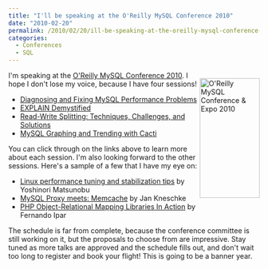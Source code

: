 ```yaml
---
title: "I'll be speaking at the O'Reilly MySQL Conference 2010"
date: "2010-02-20"
permalink: /2010/02/20/ill-be-speaking-at-the-oreilly-mysql-conference-2010/
categories:
  - Conferences
  - SQL
---
```

<p style="float:right">
  <a href="http://conferences.oreilly.com/mysql"> <img src="http://assets.en.oreilly.com/1/event/36/mysql2010_speaking_badge_120x240.gif" alt="O'Reilly MySQL Conference & Expo 2010" title="O'Reilly MySQL Conference & Expo 2010" height="240" width="120" border="0" /> </a>
</p>

I'm speaking at the [O'Reilly MySQL Conference 2010][1]. I hope I don't lose my voice, because I have four sessions!

*   [Diagnosing and Fixing MySQL Performance Problems][2]
*   [EXPLAIN Demystified][3]
*   [Read-Write Splitting: Techniques, Challenges, and Solutions][4]
*   [MySQL Graphing and Trending with Cacti][5]

You can click through on the links above to learn more about each session. I'm also looking forward to the other sessions. Here's a sample of a few that I have my eye on:

*   [Linux performance tuning and stabilization tips][6] by Yoshinori Matsunobu
*   [MySQL Proxy meets: Memcache][7] by Jan Kneschke
*   [PHP Object-Relational Mapping Libraries In Action][8] by Fernando Ipar

The schedule is far from complete, because the conference committee is still working on it, but the proposals to choose from are impressive. Stay tuned as more talks are approved and the schedule fills out, and don't wait too long to register and book your flight! This is going to be a banner year.

<br style="clear:both" />

 [1]: http://conferences.oreilly.com/mysql
 [2]: http://en.oreilly.com/mysql2010/public/schedule/detail/12410
 [3]: http://en.oreilly.com/mysql2010/public/schedule/detail/12474
 [4]: http://en.oreilly.com/mysql2010/public/schedule/detail/12479
 [5]: http://en.oreilly.com/mysql2010/public/schedule/detail/12477
 [6]: http://en.oreilly.com/mysql2010/public/schedule/detail/13252
 [7]: http://en.oreilly.com/mysql2010/public/schedule/detail/13335
 [8]: http://en.oreilly.com/mysql2010/public/schedule/detail/12489
